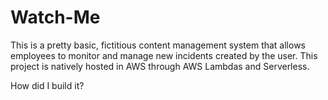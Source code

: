 # Watch-Me

This is a pretty basic, fictitious content management system that allows employees to monitor and manage new incidents created by the user.
This project is natively hosted in AWS through AWS Lambdas and Serverless.


How did I build it?
